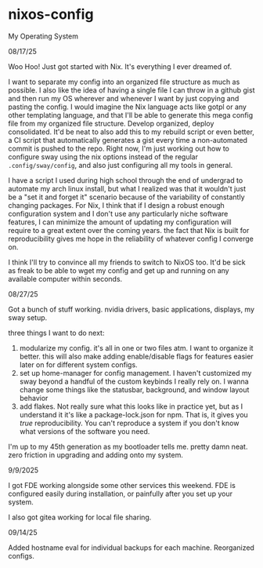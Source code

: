 # nixos-config
My Operating System

08/17/25

Woo Hoo! Just got started with Nix. It's everything I ever dreamed of.

I want to separate my config into an organized file structure as much as possible. I also like the idea of having a single file I can throw in a github gist and then run my OS wherever and whenever I want by just copying and pasting the config. I would imagine the Nix language acts like gotpl or any other templating language, and that I'll be able to generate this mega config file from my organized file structure. Develop organized, deploy consolidated. It'd be neat to also add this to my rebuild script or even better, a CI script that automatically generates a gist every time a non-automated commit is pushed to the repo. Right now, I'm just working out how to configure sway using the nix options instead of the regular `.config/sway/config`, and also just configuring all my tools in general.

I have a script I used during high school through the end of undergrad to automate my arch linux install, but what I realized was that it wouldn't just be a "set it and forget it" scenario because of the variability of constantly changing packages. For Nix, I think that if I design a robust enough configuration system and I don't use any particularly niche software features, I can minimize the amount of updating my configuration will require to a great extent over the coming years. the fact that Nix is built for reproducibility gives me hope in the reliability of whatever config I converge on.

I think I'll try to convince all my friends to switch to NixOS too. It'd be sick as freak to be able to wget my config and get up and running on any available computer within seconds.

08/27/25

Got a bunch of stuff working. nvidia drivers, basic applications, displays, my sway setup.

three things I want to do next:

1. modularize my config. it's all in one or two files atm. I want to organize it better. this will also make adding enable/disable flags for features easier later on for different system configs.
2. set up home-manager for config management. I haven't customized my sway beyond a handful of the custom keybinds I really rely on. I wanna change some things like the statusbar, background, and window layout behavior
3. add flakes. Not really sure what this looks like in practice yet, but as I understand it it's like a package-lock.json for npm. That is, it gives you *true* reproducibility. You can't reproduce a system if you don't know what versions of the software you need.

I'm up to my 45th generation as my bootloader tells me. pretty damn neat. zero friction in upgrading and adding onto my system.

9/9/2025

I got FDE working alongside some other services this weekend. FDE is configured easily during installation, or painfully after you set up your system.

I also got gitea working for local file sharing.

09/14/25

Added hostname eval for individual backups for each machine. Reorganized configs.

